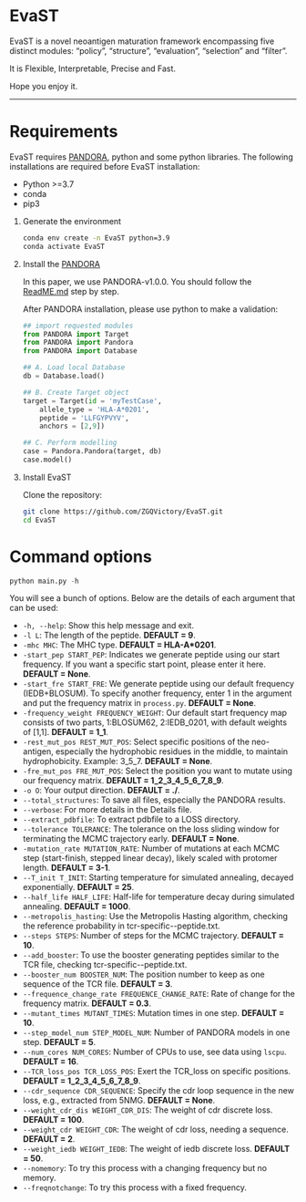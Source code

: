 # EvaST

EvaST is a novel neoantigen maturation framework encompassing five distinct modules: “policy”, “structure”, “evaluation”, “selection” and “filter”. 

It is Flexible, Interpretable, Precise and Fast.

Hope you enjoy it.

---
# Requirements

EvaST requires [PANDORA](https://github.com/X-lab-3D/PANDORA/), python and some python libraries. The following installations are required before EvaST installation:

* Python >=3.7
* conda
* pip3

1. Generate the environment

      ```bash
      conda env create -n EvaST python=3.9
      conda activate EvaST
      ```

2. Install the [PANDORA](https://github.com/X-lab-3D/PANDORA/)

      In this paper, we use PANDORA-v1.0.0. You should follow the [ReadME.md](https://github.com/X-lab-3D/PANDORA/blob/master/README.md) step by step.

      After PANDORA installation, please use python to make a validation:

      ```python
      ## import requested modules
      from PANDORA import Target
      from PANDORA import Pandora
      from PANDORA import Database
      
      ## A. Load local Database
      db = Database.load()
      
      ## B. Create Target object
      target = Target(id = 'myTestCase',
          allele_type = 'HLA-A*0201',
          peptide = 'LLFGYPVYV',
          anchors = [2,9])
      
      ## C. Perform modelling
      case = Pandora.Pandora(target, db)
      case.model()

      ```

3. Install EvaST

    Clone the repository:
   ```bash
   git clone https://github.com/ZGQVictory/EvaST.git
   cd EvaST
   ```

# Command options

```python
python main.py -h
```

You will see a bunch of options. Below are the details of each argument that can be used:

- `-h, --help`: Show this help message and exit.
- `-l L`: The length of the peptide. **DEFAULT = 9**.
- `-mhc MHC`: The MHC type. **DEFAULT = HLA-A*0201**.
- `-start_pep START_PEP`: Indicates we generate peptide using our start frequency. If you want a specific start point, please enter it here. **DEFAULT = None**.
- `-start_fre START_FRE`: We generate peptide using our default frequency (IEDB+BLOSUM). To specify another frequency, enter 1 in the argument and put the frequency matrix in `process.py`. **DEFAULT = None**.
- `-frequency_weight FREQUENCY_WEIGHT`: Our default start frequency map consists of two parts, 1:BLOSUM62, 2:IEDB_0201, with default weights of [1,1]. **DEFAULT = 1_1**.
- `-rest_mut_pos REST_MUT_POS`: Select specific positions of the neo-antigen, especially the hydrophobic residues in the middle, to maintain hydrophobicity. Example: 3_5_7. **DEFAULT = None**.
- `-fre_mut_pos FRE_MUT_POS`: Select the position you want to mutate using our frequency matrix. **DEFAULT = 1_2_3_4_5_6_7_8_9**.
- `-o O`: Your output direction. **DEFAULT = ./**.
- `--total_structures`: To save all files, especially the PANDORA results. 
- `--verbose`: For more details in the Details file.
- `--extract_pdbfile`: To extract pdbfile to a LOSS directory.
- `--tolerance TOLERANCE`: The tolerance on the loss sliding window for terminating the MCMC trajectory early. **DEFAULT = None**.
- `-mutation_rate MUTATION_RATE`: Number of mutations at each MCMC step (start-finish, stepped linear decay), likely scaled with protomer length. **DEFAULT = 3-1**.
- `--T_init T_INIT`: Starting temperature for simulated annealing, decayed exponentially. **DEFAULT = 25**.
- `--half_life HALF_LIFE`: Half-life for temperature decay during simulated annealing. **DEFAULT = 1000**.
- `--metropolis_hasting`: Use the Metropolis Hasting algorithm, checking the reference probability in tcr-specific--peptide.txt.
- `--steps STEPS`: Number of steps for the MCMC trajectory. **DEFAULT = 10**.
- `--add_booster`: To use the booster generating peptides similar to the TCR file, checking tcr-specific--peptide.txt.
- `--booster_num BOOSTER_NUM`: The position number to keep as one sequence of the TCR file. **DEFAULT = 3**.
- `--frequence_change_rate FREQUENCE_CHANGE_RATE`: Rate of change for the frequency matrix. **DEFAULT = 0.3**.
- `--mutant_times MUTANT_TIMES`: Mutation times in one step. **DEFAULT = 10**.
- `--step_model_num STEP_MODEL_NUM`: Number of PANDORA models in one step. **DEFAULT = 5**.
- `--num_cores NUM_CORES`: Number of CPUs to use, see data using `lscpu`. **DEFAULT = 16**.
- `--TCR_loss_pos TCR_LOSS_POS`: Exert the TCR_loss on specific positions. **DEFAULT = 1_2_3_4_5_6_7_8_9**.
- `--cdr_sequence CDR_SEQUENCE`: Specify the cdr loop sequence in the new loss, e.g., extracted from 5NMG. **DEFAULT = None**.
- `--weight_cdr_dis WEIGHT_CDR_DIS`: The weight of cdr discrete loss. **DEFAULT = 100**.
- `--weight_cdr WEIGHT_CDR`: The weight of cdr loss, needing a sequence. **DEFAULT = 2**.
- `--weight_iedb WEIGHT_IEDB`: The weight of iedb discrete loss. **DEFAULT = 50**.
- `--nomemory`: To try this process with a changing frequency but no memory.
- `--freqnotchange`: To try this process with a fixed frequency.






